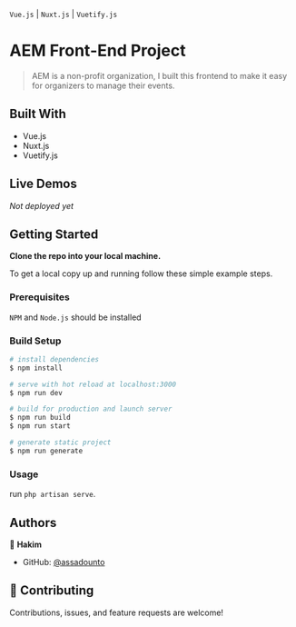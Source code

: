 `Vue.js` | `Nuxt.js` | `Vuetify.js`<br>

# AEM Front-End Project

> AEM is a non-profit organization, I built this frontend to make it easy for organizers to manage their events.

## Built With

- Vue.js
- Nuxt.js
- Vuetify.js

## Live Demos
_Not deployed yet_

## Getting Started

**Clone the repo into your local machine.**


To get a local copy up and running follow these simple example steps.

### Prerequisites
`NPM` and `Node.js` should be installed

### Build Setup

```bash
# install dependencies
$ npm install

# serve with hot reload at localhost:3000
$ npm run dev

# build for production and launch server
$ npm run build
$ npm run start

# generate static project
$ npm run generate
```

### Usage
run `php artisan serve`. 

## Authors

👤 **Hakim**

- GitHub: [@assadounto](https://github.com/assadounto)

## 🤝 Contributing

Contributions, issues, and feature requests are welcome!
